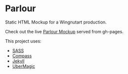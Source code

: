 # Parlour

Static HTML Mockup for a Wingnutart production.

Check out the live [Parlour Mockup](http://wingnutart.github.com/parlour) served from gh-pages.

This project uses:

- [SASS](http://sass-lang.com/)
- [Compass](http://compass-style.org/)
- [Jekyll](http://jekyllrb.com/)
- [UberMagic](http://github.com/uberbuilder)
